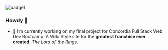 ![badge1](https://img.shields.io/badge/Coder-Jason-blue)

### Howdy 👋

- 🔭 I’m currently working on my final project for Concordia Full Stack Web Dev Bootcamp.
      A Wiki Style site for the **greatest franchise ever created**, *The Lord of the Rings*.
